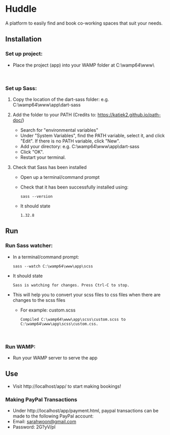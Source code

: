 # Huddle
A platform to easily find and book co-working spaces that suit your needs. 
 
## Installation

### Set up project:
* Place the project (app) into your WAMP folder at C:\wamp64\www\

<br>

### Set up Sass:
1. Copy the location of the dart-sass folder: e.g. C:\wamp64\www\app\dart-sass

2. Add the folder to your PATH (Credits to: https://katiek2.github.io/path-doc/)
    * Search for "environmental variables"
    * Under "System Variables", find the PATH variable, select it, and click "Edit". If there is no PATH variable, click "New".
    * Add your directory: e.g. C:\wamp64\www\app\dart-sass
    * Click "OK".
    * Restart your terminal.

3. Check that Sass has been installed
    * Open up a terminal/command prompt
    * Check that it has been successfully installed using:

        ```
        sass --version
        ```
    * It should state

        ```
        1.32.8
        ```


## Run

### Run Sass watcher:
* In a terminal/command prompt:
    ```
    sass --watch C:\wamp64\www\app\scss
    ```
* It should state
    ```
    Sass is watching for changes. Press Ctrl-C to stop.
    ```
    
* This will help you to convert your scss files to css files when there are changes to the scss files
    * For example: custom.scss
        ```
        Compiled C:\wamp64\www\app\scss\custom.scss to C:\wamp64\www\app\scss\custom.css.
        ```

<br>

### Run WAMP:
* Run your WAMP server to serve the app


## Use
* Visit http://localhost/app/ to start making bookings!

### Making PayPal Transactions
* Under http://localhost/app/payment.html, paypal transactions can be made to the following PayPal account:    
* Email: sarahwoon@gmail.com
* Password: 2G?yV/pI